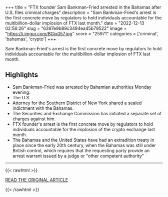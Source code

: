 +++
title = "FTX founder Sam Bankman-Fried arrested in the Bahamas after U.S. files criminal charges"
description = "Sam Bankman-Fried's arrest is the first concrete move by regulators to hold individuals accountable for the multibillion-dollar implosion of FTX last month."
date = "2022-12-13 02:56:26"
slug = "6397e9b89c3494ea45b79522"
image = "https://i.imgur.com/BGix057.jpg"
score = "25971"
categories = ['criminal', 'bahamas', 'crypto']
+++

Sam Bankman-Fried's arrest is the first concrete move by regulators to hold individuals accountable for the multibillion-dollar implosion of FTX last month.

## Highlights

- Sam Bankman-Fried was arrested by Bahamian authorities Monday evening.
- The U.S.
- Attorney for the Southern District of New York shared a sealed indictment with the Bahamas.
- The Securities and Exchange Commission has initiated a separate set of charges against him.
- FTX founder's arrest is the first concrete move by regulators to hold individuals accountable for the implosion of the crypto exchange last month.
- The Bahamas and the United States have had an extradition treaty in place since the early 20th century, when the Bahamas was still under British control, which requires that the requesting party provide an arrest warrant issued by a judge or "other competent authority"

---

{{< rawhtml >}}
  <p class="article-category">
    <a target="_blank" href="https://www.cnbc.com/2022/12/12/ftx-founder-sam-bankman-fried-arrested-in-the-bahamas-after-us-files-criminal-charges.html?__source=iosappshare%7Ccom.apple.UIKit.activity.CopyToPasteboard">READ THE ORIGINAL ARTICLE</a>
  </p>
{{< /rawhtml >}}

